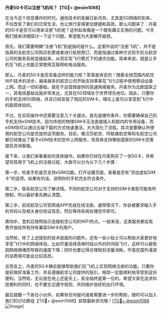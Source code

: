 **丹麦5G卡可以注册飞机吗？【TG💪+ @esim1088】**

在当今这个信息爆炸的时代，通信技术的发展日新月异。尤其是5G网络的到来，不仅改变了我们的日常生活，也让旅行变得更加便捷和高效。那么问题来了：丹麦的5G卡是否可以用来注册飞机呢？这听起来像是一个既有趣又实用的问题。今天我们就来详细探讨一下这个问题，希望能为大家解开疑惑。

首先，我们需要明确“注册飞机”到底指的是什么。这里所说的“注册飞机”，并不是指真的去航空公司购买机票或者进行航班预订，而是指通过某种方式将手机与航空公司的服务系统连接起来，从而实现飞行模式下的通讯功能。简单来说，就是让手机在飞机上也能正常使用互联网和电话服务。

那么，丹麦的5G卡是否具备这样的能力呢？答案是肯定的！随着全球范围内航空WiFi技术的进步，越来越多的航空公司开始支持乘客在飞行过程中使用移动设备上网。而这一切的基础，就在于运营商提供的高速网络服务。丹麦作为北欧国家之一，其电信基础设施非常发达，尤其在5G领域处于世界领先地位。因此，只要你的手机支持5G网络，并且已经安装了相应的SIM卡，理论上是可以享受到飞行中的联网体验的。

不过，在实际操作中还需要注意几个关键点。首先是硬件条件，你需要确保自己的手机支持eSIM技术。因为传统的物理SIM卡无法直接插入机舱内的专用设备，而eSIM则可以通过云端下载的方式快速激活，大大简化了流程。其次是要确认所使用的航空公司是否提供这项服务。目前，像汉莎航空、阿联酋航空等知名航空公司都已经推出了基于eSIM技术的空中上网服务，但具体支持哪些国家的SIM卡还需提前咨询客服。

接下来，让我们来看看如何具体操作。如果你已经在丹麦购买了一张5G卡，并希望将其用于飞机上的注册过程，大致可以分为以下几个步骤：

第一步，检查手机是否支持eSIM功能。打开设置页面，查看是否有“添加虚拟SIM卡”的选项。如果有的话，说明你的手机完全符合条件。

第二步，联系航空公司了解详情。不同的航空公司对于支持的SIM卡类型可能有所限制，所以最好事先确认清楚。

第三步，前往航空公司官网或APP完成在线注册。通常情况下，你会被要求输入手机号码以及相关身份验证信息，然后等待系统处理完毕即可。

第四步，登机后按照指示连接航空公司的WiFi热点。一般来说，这类服务都会免费开放给所有持有兼容SIM卡的用户。

当然啦，除了上述提到的技术层面的问题外，还有一些小贴士可以帮助大家更好地享受飞行中的网络体验。比如尽量选择高峰时段以外的时间段飞行，这样可以避免因网络拥堵而导致的速度下降；同时也要记得合理规划流量消耗，毕竟在国外漫游的话费用可能会比较高昂。

总而言之，丹麦的5G卡确实能够帮助我们在飞机上实现网络注册的功能。只要你提前做好准备工作，并且遵循航空公司提供的指引，相信一定能顺利地享受到这份便利。当然啦，无论是在地上还是天上，安全始终是第一位的。希望大家在追求科技便利的同时，也不要忘记遵守规则，共同维护良好的出行环境。

最后提醒一下各位小伙伴，如果有任何疑问或者需要进一步的帮助，随时可以加入我们的讨论群组【TG💪+ @esim1088】获取最新资讯哦！[[TG💪+ @esim1088](https://t.me/s/esim1088) ![Image](https://i.postimg.cc/4NQfJmqS/Snipaste-2025-05-13-00-14-12.png)]